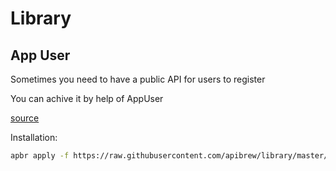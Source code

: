 # Library

## App User

Sometimes you need to have a public API for users to register

You can achive it by help of AppUser

[source](app-user)

Installation:

```bash
apbr apply -f https://raw.githubusercontent.com/apibrew/library/master/AppUser.yml
```
